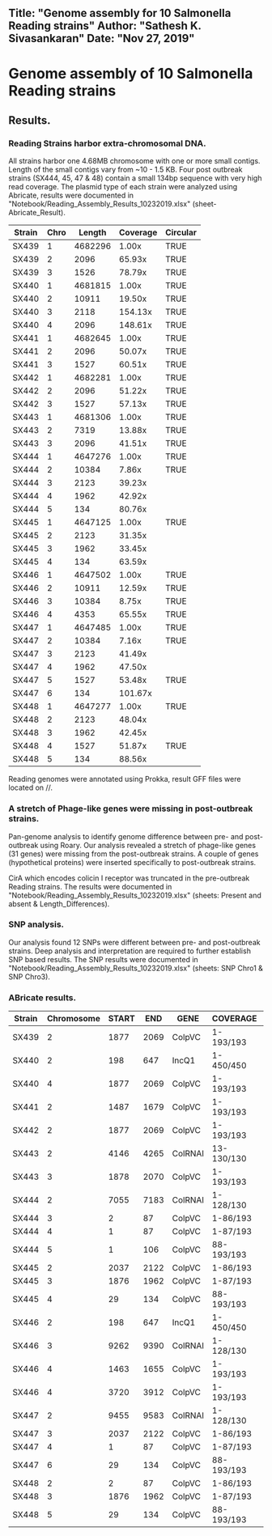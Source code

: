 Title:  "Genome assembly for 10 Salmonella Reading strains"
Author: "Sathesh K. Sivasankaran"
Date:   "Nov 27, 2019"
---
# Genome assembly of 10 Salmonella Reading strains

## Results.

### Reading Strains harbor extra-chromosomal DNA.
All strains harbor one 4.68MB chromosome with one or more small contigs. Length of the small contigs vary from ~10 - 1.5 KB. Four post outbreak strains (SX444, 45, 47 & 48) contain a small 134bp sequence with very high read coverage. The plasmid type of each strain were analyzed using Abricate, results were documented in "Notebook/Reading_Assembly_Results_10232019.xlsx" (sheet-Abricate_Result).

| Strain | Chro | Length  | Coverage | Circular |
|--------|------|---------|----------|----------|
| SX439  | 1    | 4682296 | 1.00x    | TRUE     |
| SX439  | 2    | 2096    | 65.93x   | TRUE     |
| SX439  | 3    | 1526    | 78.79x   | TRUE     |
| SX440  | 1    | 4681815 | 1.00x    | TRUE     |
| SX440  | 2    | 10911   | 19.50x   | TRUE     |
| SX440  | 3    | 2118    | 154.13x  | TRUE     |
| SX440  | 4    | 2096    | 148.61x  | TRUE     |
| SX441  | 1    | 4682645 | 1.00x    | TRUE     |
| SX441  | 2    | 2096    | 50.07x   | TRUE     |
| SX441  | 3    | 1527    | 60.51x   | TRUE     |
| SX442  | 1    | 4682281 | 1.00x    | TRUE     |
| SX442  | 2    | 2096    | 51.22x   | TRUE     |
| SX442  | 3    | 1527    | 57.13x   | TRUE     |
| SX443  | 1    | 4681306 | 1.00x    | TRUE     |
| SX443  | 2    | 7319    | 13.88x   | TRUE     |
| SX443  | 3    | 2096    | 41.51x   | TRUE     |
| SX444  | 1    | 4647276 | 1.00x    | TRUE     |
| SX444  | 2    | 10384   | 7.86x    | TRUE     |
| SX444  | 3    | 2123    | 39.23x   |          |
| SX444  | 4    | 1962    | 42.92x   |          |
| SX444  | 5    | 134     | 80.76x   |          |
| SX445  | 1    | 4647125 | 1.00x    | TRUE     |
| SX445  | 2    | 2123    | 31.35x   |          |
| SX445  | 3    | 1962    | 33.45x   |          |
| SX445  | 4    | 134     | 63.59x   |          |
| SX446  | 1    | 4647502 | 1.00x    | TRUE     |
| SX446  | 2    | 10911   | 12.59x   | TRUE     |
| SX446  | 3    | 10384   | 8.75x    | TRUE     |
| SX446  | 4    | 4353    | 65.55x   | TRUE     |
| SX447  | 1    | 4647485 | 1.00x    | TRUE     |
| SX447  | 2    | 10384   | 7.16x    | TRUE     |
| SX447  | 3    | 2123    | 41.49x   |          |
| SX447  | 4    | 1962    | 47.50x   |          |
| SX447  | 5    | 1527    | 53.48x   | TRUE     |
| SX447  | 6    | 134     | 101.67x  |          |
| SX448  | 1    | 4647277 | 1.00x    | TRUE     |
| SX448  | 2    | 2123    | 48.04x   |          |
| SX448  | 3    | 1962    | 42.45x   |          |
| SX448  | 4    | 1527    | 51.87x   | TRUE     |
| SX448  | 5    | 134     | 88.56x   |          |

Reading genomes were annotated using Prokka, result GFF files were located on //.

### A stretch of Phage-like genes were missing in post-outbreak strains.
Pan-genome analysis to identify genome difference between pre- and post-outbreak using Roary. Our analysis revealed a stretch of phage-like genes (31 genes) were missing from the post-outbreak strains. A couple of genes (hypothetical proteins) were inserted specifically to post-outbreak strains.

CirA which encodes colicin I receptor was truncated in the pre-outbreak Reading strains. The results were documented in "Notebook/Reading_Assembly_Results_10232019.xlsx" (sheets: Present and absent & Length_Differences).

### SNP analysis.
Our analysis found 12 SNPs were different between pre- and post-outbreak strains. Deep analysis and interpretation are required to further establish SNP based results. The SNP results were documented in "Notebook/Reading_Assembly_Results_10232019.xlsx" (sheets: SNP Chro1 & SNP Chro3).


### ABricate results.

| Strain | Chromosome | START | END  | GENE    | COVERAGE   | COVERAGE_MAP     | GAPS |  %COVERAGE | %IDENTITY | DATABASE      | ACCESSION | PRODUCT             |
| ------ | ---------- | ----- | ---- | ------- | ---------- | ---------------- | ---- | ---------- | --------- | ------------- | --------- | ------------------- |
| SX439  | 2          | 1877  | 2069 | ColpVC  | 1-193/193  | \=============== | 0/0  | 100        | 98.96     | plasmidfinder | JX133088  | ColpVC_1__JX133088  |
| SX440  | 2          | 198   | 647  | IncQ1   | 1-450/450  | \=============== | 0/0  | 100        | 100       | plasmidfinder | HE654726  | IncQ1_1__HE654726   |
| SX440  | 4          | 1877  | 2069 | ColpVC  | 1-193/193  | \=============== | 0/0  | 100        | 98.96     | plasmidfinder | JX133088  | ColpVC_1__JX133088  |
| SX441  | 2          | 1487  | 1679 | ColpVC  | 1-193/193  | \=============== | 0/0  | 100        | 98.96     | plasmidfinder | JX133088  | ColpVC_1__JX133088  |
| SX442  | 2          | 1877  | 2069 | ColpVC  | 1-193/193  | \=============== | 0/0  | 100        | 98.96     | plasmidfinder | JX133088  | ColpVC_1__JX133088  |
| SX443  | 2          | 4146  | 4265 | ColRNAI | 13-130/130 | .=======/======  | 2/2  | 90.77      | 89.17     | plasmidfinder | DQ298019  | ColRNAI_1__DQ298019 |
| SX443  | 3          | 1878  | 2070 | ColpVC  | 1-193/193  | \=============== | 0/0  | 100        | 98.96     | plasmidfinder | JX133088  | ColpVC_1__JX133088  |
| SX444  | 2          | 7055  | 7183 | ColRNAI | 1-128/130  | \========/====== | 1/1  | 98.46      | 84.5      | plasmidfinder | DQ298019  | ColRNAI_1__DQ298019 |
| SX444  | 3          | 2     | 87   | ColpVC  | 1-86/193   | \=======........ | 0/0  | 44.56      | 94.19     | plasmidfinder | JX133088  | ColpVC_1__JX133088  |
| SX444  | 4          | 1     | 87   | ColpVC  | 1-87/193   | \=======........ | 0/0  | 45.08      | 97.7      | plasmidfinder | JX133088  | ColpVC_1__JX133088  |
| SX444  | 5          | 1     | 106  | ColpVC  | 88-193/193 | ......=========  | 0/0  | 54.92      | 100       | plasmidfinder | JX133088  | ColpVC_1__JX133088  |
| SX445  | 2          | 2037  | 2122 | ColpVC  | 1-86/193   | \=======........ | 0/0  | 44.56      | 94.19     | plasmidfinder | JX133088  | ColpVC_1__JX133088  |
| SX445  | 3          | 1876  | 1962 | ColpVC  | 1-87/193   | \=======........ | 0/0  | 45.08      | 97.7      | plasmidfinder | JX133088  | ColpVC_1__JX133088  |
| SX445  | 4          | 29    | 134  | ColpVC  | 88-193/193 | ......=========  | 0/0  | 54.92      | 100       | plasmidfinder | JX133088  | ColpVC_1__JX133088  |
| SX446  | 2          | 198   | 647  | IncQ1   | 1-450/450  | \=============== | 0/0  | 100        | 100       | plasmidfinder | HE654726  | IncQ1_1__HE654726   |
| SX446  | 3          | 9262  | 9390 | ColRNAI | 1-128/130  | \========/====== | 1/1  | 98.46      | 84.5      | plasmidfinder | DQ298019  | ColRNAI_1__DQ298019 |
| SX446  | 4          | 1463  | 1655 | ColpVC  | 1-193/193  | \=============== | 0/0  | 100        | 96.89     | plasmidfinder | JX133088  | ColpVC_1__JX133088  |
| SX446  | 4          | 3720  | 3912 | ColpVC  | 1-193/193  | \=============== | 0/0  | 100        | 98.96     | plasmidfinder | JX133088  | ColpVC_1__JX133088  |
| SX447  | 2          | 9455  | 9583 | ColRNAI | 1-128/130  | \========/====== | 1/1  | 98.46      | 84.5      | plasmidfinder | DQ298019  | ColRNAI_1__DQ298019 |
| SX447  | 3          | 2037  | 2122 | ColpVC  | 1-86/193   | \=======........ | 0/0  | 44.56      | 94.19     | plasmidfinder | JX133088  | ColpVC_1__JX133088  |
| SX447  | 4          | 1     | 87   | ColpVC  | 1-87/193   | \=======........ | 0/0  | 45.08      | 97.7      | plasmidfinder | JX133088  | ColpVC_1__JX133088  |
| SX447  | 6          | 29    | 134  | ColpVC  | 88-193/193 | ......=========  | 0/0  | 54.92      | 100       | plasmidfinder | JX133088  | ColpVC_1__JX133088  |
| SX448  | 2          | 2     | 87   | ColpVC  | 1-86/193   | \=======........ | 0/0  | 44.56      | 94.19     | plasmidfinder | JX133088  | ColpVC_1__JX133088  |
| SX448  | 3          | 1876  | 1962 | ColpVC  | 1-87/193   | \=======........ | 0/0  | 45.08      | 97.7      | plasmidfinder | JX133088  | ColpVC_1__JX133088  |
| SX448  | 5          | 29    | 134  | ColpVC  | 88-193/193 | ......=========  | 0/0  | 54.92      | 100       | plasmidfinder | JX133088  | ColpVC_1__JX133088  |

